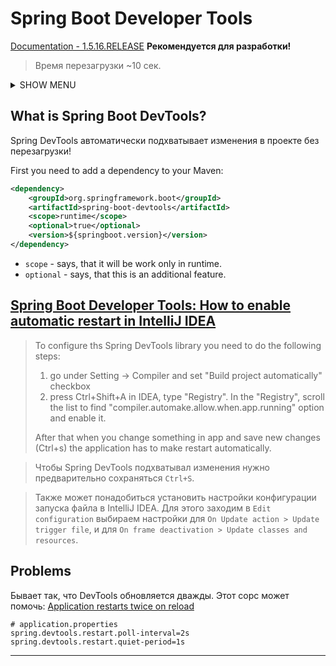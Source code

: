 # Spring Boot Developer Tools
[Documentation - 1.5.16.RELEASE](https://docs.spring.io/spring-boot/docs/1.5.16.RELEASE/reference/html/using-boot-devtools.html#using-boot-devtools-livereload)
**Рекомендуется для разработки!**

> Время перезагрузки ~10 сек.

<details>
<summary>SHOW MENU</summary>

- [What is Spring Boot DevTools?](#what-is-spring-boot-devtools)
- [How to enable automatic restart in IntelliJ IDEA](#spring-boot-developer-tools-how-to-enable-automatic-restart-in-intellij-idea)

</details>



## What is Spring Boot DevTools?
Spring DevTools автоматически подхватывает изменения в проекте без перезагрузки!

First you need to add a dependency to your Maven:
```xml
<dependency>
    <groupId>org.springframework.boot</groupId>
    <artifactId>spring-boot-devtools</artifactId>
    <scope>runtime</scope>
    <optional>true</optional>
    <version>${springboot.version}</version>
</dependency>
```
* `scope` - says, that it will be work only in runtime.
* `optional` - says, that this is an additional feature.


## [Spring Boot Developer Tools: How to enable automatic restart in IntelliJ IDEA](https://dev.to/suin/spring-boot-developer-tools-how-to-enable-automatic-restart-in-intellij-idea-1c6i)
> To configure ths Spring DevTools library you need to do the following steps:
> 1. go under Setting -> Compiler and set "Build project automatically" checkbox
> 2. press Ctrl+Shift+A in IDEA, type "Registry". In the "Registry", scroll the list to find "compiler.automake.allow.when.app.running" option and enable it.
>
> After that when you change something in app and save new changes (Ctrl+s) the application has to make restart automatically.

> Чтобы Spring DevTools подхватывал изменения нужно предварительно сохраняться `Ctrl+S`.

> Также может понадобиться установить настройки конфигурации запуска файла в IntelliJ IDEA.
> Для этого заходим в `Edit configuration` выбираем настройки для `On Update action > Update trigger file`, и для `On frame deactivation > Update classes and resources`. 

## Problems
Бывает так, что DevTools обновляется дважды. Этот сорс может помочь:
[Application restarts twice on reload](https://github.com/spring-projects/spring-boot/issues/25269)
```properties
# application.properties
spring.devtools.restart.poll-interval=2s
spring.devtools.restart.quiet-period=1s
```

<hr>



